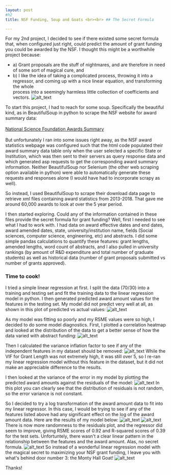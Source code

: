 ```yaml
---
layout: post
#h2
title: NSF Funding, Soup and Goats <br><br> ## The Secret Formula

---
```


For my 2nd project, I decided to see if there existed some secret formula that, when configured
just right, could predict the amount of grant funding you could be awarded by the NSF.  I thought
this might be a worthwhile project because: 

* a) Grant proposals are the stuff of nightmares, and are therefore in need of some sort 		     of magical cure, and 
* b) I like the idea of taking a complicated process, throwing it into a
	     regressor, and coming up with a nice linear equation, and transforming the whole	
	     process into a seemingly harmless little collection of coefficients and vectors. 
![alt_text](/pics/Perfect-Grant-Writing-Formula-Cartoon-1024x773.jpg)


To start this project, I had to reach for some soup.  Specifically the beautiful kind, as in BeautifulSoup in python to scrape the NSF website for award summary data: <br><br>
[National Science Foundation Awards Summary](https://dellweb.bfa.nsf.gov/AwdLst2/default.asp) <br><br>
But unfortunately I ran into some issues right away, as the NSF award statistics webpage was configured such that the html code populated their award summary data table only when the user selected a specific State or Institution, which was then sent to their servers as query response data and which generated asp requests to get the corresponding award summary information.  Neither BeautifulSoup nor Selenium (the other web scraping option available in python) were able to automatically generate these requests and responses alone (I would have had to incorporate scrapy as well).

So instead, I used BeautifulSoup to scrape their download data page to retrieve xml files containing award statistics from 2013-2018.  That gave me around 60,000 awards to look at over the 5 year period.

I then started exploring.  Could any of the information contained in these files provide the secret formula for grant funding?  Well, first I needed to see what I had to work with.  I had data on award effective dates and end dates, award amended dates, state, university/institution name, fields (Social sciences, computer science, engineering, etc) and abstracts.  I did some simple pandas calculations to quantify these features: grant lengths, amended lengths, word count of abstracts, and I also pulled in university rankings (by amount of R&D expenditure and total number of graduate students) as well as historical data (number of grant proposals submitted vs number of grants approved).  

### Time to cook!  

I tried a simple linear regression at first.  I split the data (70/30) into a training and testing set and fit the training data to the linear regression model in python.  I then generated predicted award amount values for the features in the testing set.  My model did not predict very well at all, as shown in this plot of predicted vs actual values: ![alt_text](/pics/Modelperf.jpg) 

As my model was fitting so poorly and my RSME values were so high, I decided to do some model diagnostics.  First, I plotted a correlation heatmap and looked at the distribution of the data to get a better sense of how the data varied with abstract funding:
![alt_text](/pics/corrheatmap2.png) 

Then I calculated the variance inflation factor to see if any of the independent features in my dataset should be removed: ![alt_text](/pics/vif.png) While the VIF for Grant Length was not extremely high, it was still over 5, so I re-ran my linear regression model without this feature in the dataset, but it did not make an appreciable difference to the results.

I then looked at the variance of the error in my model by plotting the predicted award amounts against the residuals of the model: ![alt_text](/pics/residuals.png)  In this plot you can clearly see that the distribution of residuals is not random, so the error variance is not constant.

So I decided to try a log transformation of the award amount data to fit into my linear regressor.  In this case, I would be trying to see if any of the features listed above had any significant effect on the log of the award amount data.  Here are the results of my model below:
![alt_text](/pics/exppred.png)
![alt_text](/pics/residuals2.png)
There is now more randomness to the residuals plot, and the regressor did seem to improve, giving RSME scores of 0.92 and R-squared scores of 0.39 for the test sets.  Unfortuntely, there wasn't a clear linear pattern in the relationship between the features and the award amount.  Alas, no secret formula. 
![alt_text](/pics/xkcd_linreg.png)
So instead of a wonderful linear regression model with the magical secret to maximizing your NSF grant funding, I leave you with what's behind door number 3: the Monty Hall Goat! 
![alt_text](/pics/montyhallgoat.png)


 
Thanks!
